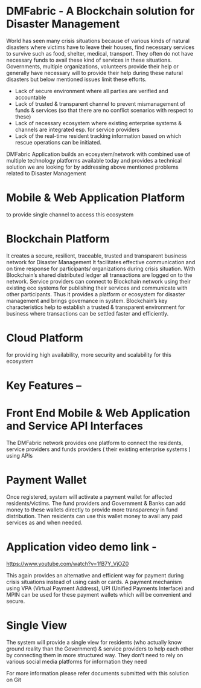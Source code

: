 # DMFabric - A Blockchain solution for Disaster Management

World has seen many crisis situations because of various kinds of natural disasters where victims have to leave their houses,  find necessary services to survive such as food, shelter, medical, transport. They often do not have necessary funds to avail these kind of services in these situations.
Governments, multiple organizations, volunteers provide their help or generally have necessary will to provide their help during these natural disasters but below mentioned issues limit these efforts.
- Lack of secure environment where all parties are verified and accountable
- Lack of trusted & transparent channel to prevent mismanagement of funds & services (so that there are no conflict scenarios with respect to these)
- Lack of necessary ecosystem where existing enterprise systems & channels are integrated esp. for service providers
- Lack of the real-time resident tracking information based on which rescue operations can be initiated.

DMFabric Application builds an ecosystem/network with combined use of multiple technology platforms available today and provides a technical solution we are looking for by addressing above mentioned problems related to Disaster Management

# Mobile & Web Application Platform
to provide single channel to access this ecosystem

# Blockchain Platform
It creates a secure, resilient, traceable, trusted and transparent business network for Disaster Management It facilitates effective communication and on time response for participants/ organizations during crisis situation. With Blockchain’s shared distributed ledger all transactions are logged on to the network. Service providers can connect to Blockchain network using their existing eco systems for publishing their services and communicate with other participants. Thus it provides a platform or ecosystem for disaster management and brings governance in system. Blockchain’s key characteristics help to establish a trusted & transparent environment for business where transactions can be settled faster and efficiently.

# Cloud Platform
for providing high availability, more security and scalability for this ecosystem

# Key Features –

# Front End Mobile & Web Application and Service API Interfaces
The DMFabric network provides one platform to connect the residents, service providers and funds providers ( their existing enterprise systems ) using APIs

# Payment Wallet
Once registered, system will activate a payment wallet for affected residents/victims. The fund providers and Government & Banks can add money to these wallets directly to provide more transparency in fund distribution. Then residents can use this wallet money to avail any paid services as and when needed. 

# Application video demo link -

https://www.youtube.com/watch?v=1fB7Y_VjOZ0



This again provides an alternative and efficient way for payment during crisis situations instead of using cash or cards. A payment mechanism using VPA (Virtual Payment Address), UPI (Unified Payments Interface) and MPIN can be used for these payment wallets which will be convenient and secure.

# Single View 
The system will provide a single view for residents (who actually know ground reality than the Government) & service providers to help each other by connecting them in more structured way. They don’t need to rely on various social media platforms for information they need

For more information please refer documents submitted with this solution on Git
